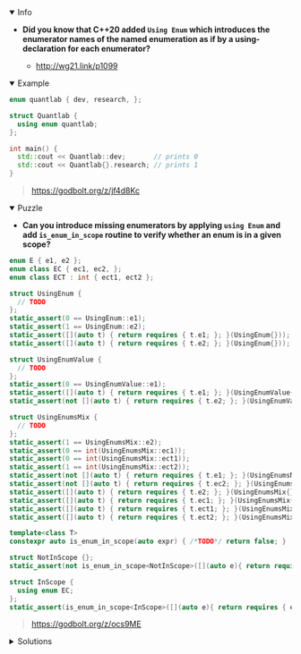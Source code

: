 <details open><summary>Info</summary><p>

* **Did you know that C++20 added `Using Enum` which introduces the enumerator names of the named enumeration as if by a using-declaration for each enumerator?**

  * http://wg21.link/p1099

</p></details><details open><summary>Example</summary><p>

```cpp
enum quantlab { dev, research, };

struct Quantlab {
  using enum quantlab;
};

int main() {
  std::cout << Quantlab::dev;       // prints 0
  std::cout << Quantlab{}.research; // prints 1
}
```

> https://godbolt.org/z/jf4d8Kc

</p></details><details open><summary>Puzzle</summary><p>

* **Can you introduce missing enumerators by applying `using Enum` and add `is_enum_in_scope` routine to verify whether an enum is in a given scope?**

```cpp
enum E { e1, e2 };
enum class EC { ec1, ec2, };
enum class ECT : int { ect1, ect2 };

struct UsingEnum {
  // TODO
};
static_assert(0 == UsingEnum::e1);
static_assert(1 == UsingEnum::e2);
static_assert([](auto t) { return requires { t.e1; }; }(UsingEnum{}));
static_assert([](auto t) { return requires { t.e2; }; }(UsingEnum{}));

struct UsingEnumValue {
  // TODO
};
static_assert(0 == UsingEnumValue::e1);
static_assert([](auto t) { return requires { t.e1; }; }(UsingEnumValue{}));
static_assert(not [](auto t) { return requires { t.e2; }; }(UsingEnumValue{}));

struct UsingEnumsMix {
  // TODO
};
static_assert(1 == UsingEnumsMix::e2);
static_assert(0 == int(UsingEnumsMix::ec1));
static_assert(0 == int(UsingEnumsMix::ect1));
static_assert(1 == int(UsingEnumsMix::ect2));
static_assert(not [](auto t) { return requires { t.e1; }; }(UsingEnumsMix{}));
static_assert(not [](auto t) { return requires { t.ec2; }; }(UsingEnumsMix{}));
static_assert([](auto t) { return requires { t.e2; }; }(UsingEnumsMix{}));
static_assert([](auto t) { return requires { t.ec1; }; }(UsingEnumsMix{}));
static_assert([](auto t) { return requires { t.ect1; }; }(UsingEnumsMix{}));
static_assert([](auto t) { return requires { t.ect2; }; }(UsingEnumsMix{}));

template<class T>
constexpr auto is_enum_in_scope(auto expr) { /*TODO*/ return false; }

struct NotInScope {};
static_assert(not is_enum_in_scope<NotInScope>([](auto e){ return requires { e.ec1; }; }));

struct InScope {
  using enum EC;
};
static_assert(is_enum_in_scope<InScope>([](auto e){ return requires { e.ec1; }; }));
```

> https://godbolt.org/z/ocs9ME

</p></details><details><summary>Solutions</summary><p>

```cpp
enum E { e1, e2 };
enum class EC { ec1, ec2, };
enum class ECT : int { ect1, ect2 };

struct UsingEnum {
  using enum E;
};
static_assert(0 == UsingEnum::e1);
static_assert(1 == UsingEnum::e2);
static_assert([](auto t) { return requires { t.e1; }; }(UsingEnum{}));
static_assert([](auto t) { return requires { t.e2; }; }(UsingEnum{}));

struct UsingEnumValue {
  using E::e1;
};
static_assert(0 == UsingEnumValue::e1);
static_assert([](auto t) { return requires { t.e1; }; }(UsingEnumValue{}));
static_assert(not [](auto t) { return requires { t.e2; }; }(UsingEnumValue{}));

struct UsingEnumsMix {
  using E::e2;
  using EC::ec1;
  using enum ECT;
};
static_assert(1 == UsingEnumsMix::e2);
static_assert(0 == int(UsingEnumsMix::ec1));
static_assert(0 == int(UsingEnumsMix::ect1));
static_assert(1 == int(UsingEnumsMix::ect2));
static_assert(not [](auto t) { return requires { t.e1; }; }(UsingEnumsMix{}));
static_assert(not [](auto t) { return requires { t.ec2; }; }(UsingEnumsMix{}));
static_assert([](auto t) { return requires { t.e2; }; }(UsingEnumsMix{}));
static_assert([](auto t) { return requires { t.ec1; }; }(UsingEnumsMix{}));
static_assert([](auto t) { return requires { t.ect1; }; }(UsingEnumsMix{}));
static_assert([](auto t) { return requires { t.ect2; }; }(UsingEnumsMix{}));

template<class T>
constexpr auto is_enum_in_scope(auto expr) { return expr(T{}); }

struct NotInScope {};
static_assert(not is_enum_in_scope<NotInScope>([](auto e){ return requires { e.ec1; }; }));

struct InScope {
  using enum EC;
};
static_assert(is_enum_in_scope<InScope>([](auto e){ return requires { e.ec1; }; }));
```

> https://godbolt.org/z/KvYYKM

</p></details>
